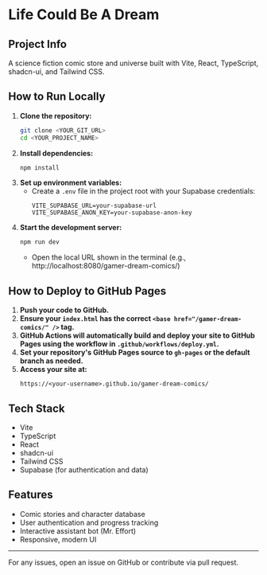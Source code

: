 # Life Could Be A Dream

## Project Info

A science fiction comic store and universe built with Vite, React, TypeScript, shadcn-ui, and Tailwind CSS.

## How to Run Locally

1. **Clone the repository:**
   ```sh
   git clone <YOUR_GIT_URL>
   cd <YOUR_PROJECT_NAME>
   ```
2. **Install dependencies:**
   ```sh
   npm install
   ```
3. **Set up environment variables:**
   - Create a `.env` file in the project root with your Supabase credentials:
     ```
     VITE_SUPABASE_URL=your-supabase-url
     VITE_SUPABASE_ANON_KEY=your-supabase-anon-key
     ```
4. **Start the development server:**
   ```sh
   npm run dev
   ```
   - Open the local URL shown in the terminal (e.g., http://localhost:8080/gamer-dream-comics/)

## How to Deploy to GitHub Pages

1. **Push your code to GitHub.**
2. **Ensure your `index.html` has the correct `<base href="/gamer-dream-comics/" />` tag.**
3. **GitHub Actions will automatically build and deploy your site to GitHub Pages using the workflow in `.github/workflows/deploy.yml`.**
4. **Set your repository's GitHub Pages source to `gh-pages` or the default branch as needed.**
5. **Access your site at:**
   ```
   https://<your-username>.github.io/gamer-dream-comics/
   ```

## Tech Stack
- Vite
- TypeScript
- React
- shadcn-ui
- Tailwind CSS
- Supabase (for authentication and data)

## Features
- Comic stories and character database
- User authentication and progress tracking
- Interactive assistant bot (Mr. Effort)
- Responsive, modern UI

---

For any issues, open an issue on GitHub or contribute via pull request.
